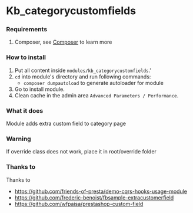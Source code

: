 # Kb_categorycustomfields

### Requirements

1. Composer, see [Composer](https://getcomposer.org/) to learn more

### How to install

1. Put all content inside `modules/kb_categorycustomfields`.'
2. `cd` into module's directory and run following commands:
    - `composer dumpautoload` to generate autoloader for module
3. Go to install module.
4. Clean cache in the admin area `Advanced Parameters / Performance`.

### What it does

Module adds extra custom field to category page

### Warning

If override class does not work, place it in root/override folder

### Thanks to

Thanks to
- https://github.com/friends-of-presta/demo-cqrs-hooks-usage-module
- https://github.com/frederic-benoist/fbsample-extracustomerfield
- https://github.com/wfpaisa/prestashop-custom-field
